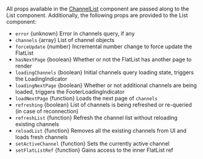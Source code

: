 All props available in the [ChannelList](#channellist) component are passed along to the List component. Additionally, the following props are provided to the List component:

- `error` {unknown} Error in channels query, if any
- `channels` {array} List of channel objects
- `forceUpdate` {number} Incremental number change to force update the FlatList
- `hasNextPage` {boolean} Whether or not the FlatList has another page to render
- `loadingChannels` {boolean} Initial channels query loading state, triggers the LoadingIndicator
- `loadingNextPage` {boolean} Whether or not additional channels are being loaded, triggers the FooterLoadingIndicator
- `loadNextPage` {function} Loads the next page of `channels`
- `refreshing` {boolean} List of channels is being refreshed or re-queried (in case of reconnection)
- `refreshList` {function} Refresh the channel list without reloading existing channels
- `reloadList` {function} Removes all the existing channels from UI and loads fresh channels
- `setActiveChannel` {function} Sets the currently active channel
- `setFlatListRef` {function} Gains access to the inner FlatList ref
